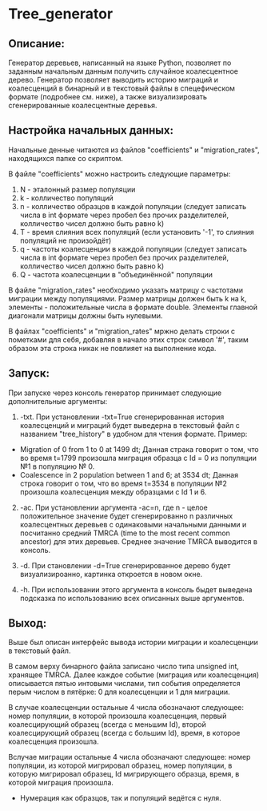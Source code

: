 # Tree_generator

## Описание:
Генератор деревьев, написанный на языке Python, позволяет по заданным начальным данным получить случайное коалесцентное дерево. Генератор позволяет выводить историю миграций и коалесценций в бинарный и в текстовый файлы в спецефическом формате (подробнее см. ниже), а также визуализировать сгенерированные коалесцентные деревья.


## Настройка начальных данных:
Начальные денные читаются из файлов "coefficients" и "migration_rates", находящихся папке со скриптом.

В файле "coefficients" можно настроить следующие параметры:
1) N - эталонный размер популяции
2) k - колличество популяций
3) n - колличество образцов в каждой популяции (следует записать числа в int формате через пробел без прочих разделителей, колличество чисел должно быть равно k)
4) T - время слияния всех популяций (если установить '-1', то слияния популяций не произойдёт)
5) q - частоты коалесценции в каждой популяции (следует записать числа в int формате через пробел без прочих разделителей, колличество чисел должно быть равно k)
6) Q - частота коалесценции в "объединённой" популяции

В файле "migration_rates" необходимо указать матрицу с частотами миграции между популяциями. Размер матрицы должен быть k на k, элементы - положительные числа в формате double. Элементы главной диагонали матрицы должны быть нулевыми.

В файлах "coefficients" и "migration_rates" мржно делать строки с пометками для себя, добавляя в начало этих строк символ '#', таким образом эта строка никак не повлияет на выполнение кода.


## Запуск:
При запуске через консоль генератор принимает следующие дополнительные аргументы:
1) -txt. При установлении -txt=True сгенерированная история коалесценций и миграций будет выведерна в текстовый файл с названием "tree_history" в удобном для чтения формате. Пример: 
 - Migration of 0 from 1 to 0 at 1499 dt; 
    Данная страка говорит о том, что во время t=1799 произошла миграция образца с Id = 0 из популяции №1 в популяцию № 0.
 - Coalescence in 2 population between 1 and 6; at 3534 dt; 
    Данная строка говорит о том, что во время t=3534 в популяции №2 произошла коалесценция между образцами с Id 1 и 6.

2) -ac. При установлении аргумента -ac=n, где n - целое положительное значение будет сгенерированно n различных коалесцентных деревьев с одинаковыми начальными данными и посчитанно средний TMRCA (time to the most recent common ancestor) для этих деревьев. Среднее значение TMRCA выводится в консоль.

3) -d. При становлении -d=True сгенерированное дерево будет визуализироанно, картинка откроется в новом окне.
4) -h. При использовании этого аргумента в консоль быдет выведена подсказка по использованию всех описанных выше аргументов.


## Выход:
Выше был описан интерфейс вывода истории миграции и коалесценции в текстовый файл.

В самом верху бинарного файла записано число типа unsigned int, хранящее TMRCA. Далее каждое событие (миграция или коалесценция) описывается пятью интовыми числами, тип события определяется перым числом в пятёрке: 0 для коалесценции и 1 для миграции.

В случае коалесценции остальные 4 числа обозначают следующее: номер популяции, в которой произошла коалесценция, первый коалесцирующий образец (всегда с меньшим Id), второй коалесцирующий образец (всегда с большим Id), время, в которое коалесценция произошла.

Вслучае миграции остальные 4 числа обозначают следующее: номер популяции, из которой мигрировал образец, номер популяции, в которую мигрировал образец, Id мигрирующего образца, время, в которой миграция произошла.


* Нумерация как образцов, так и популяций ведётся с нуля.
